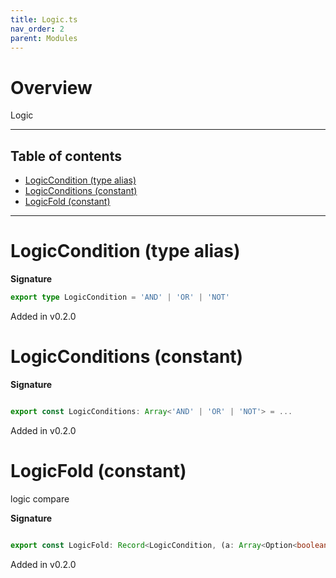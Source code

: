 ```yaml
---
title: Logic.ts
nav_order: 2
parent: Modules
---
```


# Overview

Logic

---

<h2 class="text-delta">Table of contents</h2>

- [LogicCondition (type alias)](#logiccondition-type-alias)
- [LogicConditions (constant)](#logicconditions-constant)
- [LogicFold (constant)](#logicfold-constant)

---

# LogicCondition (type alias)

**Signature**

```ts
export type LogicCondition = 'AND' | 'OR' | 'NOT'
```

Added in v0.2.0

# LogicConditions (constant)

**Signature**

```ts

export const LogicConditions: Array<'AND' | 'OR' | 'NOT'> = ...

```

Added in v0.2.0

# LogicFold (constant)

logic compare

**Signature**

```ts

export const LogicFold: Record<LogicCondition, (a: Array<Option<boolean>>) => Option<boolean>> = ...

```

Added in v0.2.0
